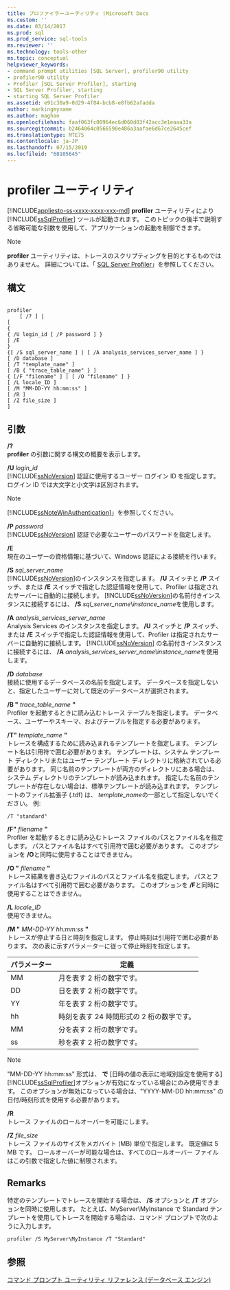 ```yaml
---
title: プロファイラーユーティリティ |Microsoft Docs
ms.custom: ''
ms.date: 03/14/2017
ms.prod: sql
ms.prod_service: sql-tools
ms.reviewer: ''
ms.technology: tools-other
ms.topic: conceptual
helpviewer_keywords:
- command prompt utilities [SQL Server], profiler90 utility
- profiler90 utility
- Profiler [SQL Server Profiler], starting
- SQL Server Profiler, starting
- starting SQL Server Profiler
ms.assetid: e91c30a9-0d29-4f84-bcb8-e8fb62afadda
author: markingmyname
ms.author: maghan
ms.openlocfilehash: faaf063fc00964ec6d060d03f42acc3e1eaaa33a
ms.sourcegitcommit: b2464064c0566590e486a3aafae6d67ce2645cef
ms.translationtype: MTE75
ms.contentlocale: ja-JP
ms.lasthandoff: 07/15/2019
ms.locfileid: "68105645"
---
```

# <a name="profiler-utility"></a>profiler ユーティリティ
[!INCLUDE[appliesto-ss-xxxx-xxxx-xxx-md](../includes/appliesto-ss-xxxx-xxxx-xxx-md.md)]
  **profiler** ユーティリティにより [!INCLUDE[ssSqlProfiler](../includes/sssqlprofiler-md.md)] ツールが起動されます。 このトピックの後半で説明する省略可能な引数を使用して、アプリケーションの起動を制御できます。  
  
> [!NOTE]  
>  **profiler** ユーティリティは、トレースのスクリプティングを目的とするものではありません。 詳細については、「 [SQL Server Profiler](../tools/sql-server-profiler/sql-server-profiler.md)」を参照してください。  
  
## <a name="syntax"></a>構文  
  
```  
  
profiler  
    [ /? ] |  
[  
{  
{ /U login_id [ /P password ] }  
| /E  
}  
{[ /S sql_server_name ] | [ /A analysis_services_server_name ] }  
[ /D database ]  
[ /T "template_name" ]  
[ /B { "trace_table_name" } ]  
{ [/F "filename" ] | [ /O "filename" ] }  
[ /L locale_ID ]  
[ /M "MM-DD-YY hh:mm:ss" ]  
[ /R ]  
[ /Z file_size ]  
]  
```  
  
## <a name="arguments"></a>引数  
 **/?**  
 **profiler** の引数に関する構文の概要を表示します。  
  
 **/U** *login_id*  
 [!INCLUDE[ssNoVersion](../includes/ssnoversion-md.md)] 認証に使用するユーザー ログイン ID を指定します。 ログイン ID では大文字と小文字は区別されます。  
  
> [!NOTE]  
>  [!INCLUDE[ssNoteWinAuthentication](../includes/ssnotewinauthentication-md.md)]」を参照してください。  
  
 **/P** *password*  
 [!INCLUDE[ssNoVersion](../includes/ssnoversion-md.md)] 認証で必要なユーザーのパスワードを指定します。  
  
 **/E**  
 現在のユーザーの資格情報に基づいて、Windows 認証による接続を行います。  
  
 **/S**  *sql_server_name*  
 [!INCLUDE[ssNoVersion](../includes/ssnoversion-md.md)]のインスタンスを指定します。 **/U** スイッチと **/P** スイッチ、または **/E** スイッチで指定した認証情報を使用して、Profiler は指定されたサーバーに自動的に接続します。 [!INCLUDE[ssNoVersion](../includes/ssnoversion-md.md)]の名前付きインスタンスに接続するには、 **/S** *sql_server_name*\\*instance_name*を使用します。  
  
 **/A**  *analysis_services_server_name*  
 Analysis Services のインスタンスを指定します。 **/U** スイッチと **/P** スイッチ、または **/E** スイッチで指定した認証情報を使用して、Profiler は指定されたサーバーに自動的に接続します。 [!INCLUDE[ssNoVersion](../includes/ssnoversion-md.md)] の名前付きインスタンスに接続するには、 **/A** *analysis_services_server_name\instance_name*を使用します。  
  
 **/D** *database*  
 接続に使用するデータベースの名前を指定します。 データベースを指定しないと、指定したユーザーに対して既定のデータベースが選択されます。  
  
 **/B "** *trace_table_name* **"**  
 Profiler を起動するときに読み込むトレース テーブルを指定します。 データベース、ユーザーやスキーマ、およびテーブルを指定する必要があります。  
  
 **/T"** *template_name* **"**  
 トレースを構成するために読み込まれるテンプレートを指定します。 テンプレート名は引用符で囲む必要があります。 テンプレートは、システム テンプレート ディレクトリまたはユーザー テンプレート ディレクトリに格納されている必要があります。 同じ名前のテンプレートが両方のディレクトリにある場合は、システム ディレクトリのテンプレートが読み込まれます。 指定した名前のテンプレートが存在しない場合は、標準テンプレートが読み込まれます。 テンプレートのファイル拡張子 (.tdf) は、 *template_name*の一部として指定しないでください。 例:  
  
```  
/T "standard"  
```  
  
 **/F"** *filename* **"**  
 Profiler を起動するときに読み込むトレース ファイルのパスとファイル名を指定します。 パスとファイル名はすべて引用符で囲む必要があります。 このオプションを **/O**と同時に使用することはできません。  
  
 **/O "** *filename*  **"**  
 トレース結果を書き込むファイルのパスとファイル名を指定します。 パスとファイル名はすべて引用符で囲む必要があります。 このオプションを **/F**と同時に使用することはできません。  
  
 **/L** *locale_ID*  
 使用できません。  
  
 **/M "** *MM-DD-YY hh:mm:ss* **"**  
 トレースが停止する日と時刻を指定します。 停止時刻は引用符で囲む必要があります。 次の表に示すパラメーターに従って停止時刻を指定します。  
  
|パラメーター|定義|  
|---------------|----------------|  
|MM|月を表す 2 桁の数字です。|  
|DD|日を表す 2 桁の数字です。|  
|YY|年を表す 2 桁の数字です。|  
|hh|時刻を表す 24 時間形式の 2 桁の数字です。|  
|MM|分を表す 2 桁の数字です。|  
|ss|秒を表す 2 桁の数字です。|  
  
> [!NOTE]  
>  "MM-DD-YY hh:mm:ss" 形式は、 **で** [日時の値の表示に地域別設定を使用する] [!INCLUDE[ssSqlProfiler](../includes/sssqlprofiler-md.md)]オプションが有効になっている場合にのみ使用できます。 このオプションが無効になっている場合は、"YYYY-MM-DD hh:mm:ss" の日付/時刻形式を使用する必要があります。  
  
 **/R**  
 トレース ファイルのロールオーバーを可能にします。  
  
 **/Z**  *file_size*  
 トレース ファイルのサイズをメガバイト (MB) 単位で指定します。 既定値は 5 MB です。 ロールオーバーが可能な場合は、すべてのロールオーバー ファイルはこの引数で指定した値に制限されます。  
  
## <a name="remarks"></a>Remarks  
 特定のテンプレートでトレースを開始する場合は、 **/S** オプションと **/T** オプションを同時に使用します。 たとえば、MyServer\MyInstance で Standard テンプレートを使用してトレースを開始する場合は、コマンド プロンプトで次のように入力します。  
  
```  
profiler /S MyServer\MyInstance /T "Standard"  
```  
  
## <a name="see-also"></a>参照  
 [コマンド プロンプト ユーティリティ リファレンス &#40;データベース エンジン&#41;](../tools/command-prompt-utility-reference-database-engine.md)  
  
  
